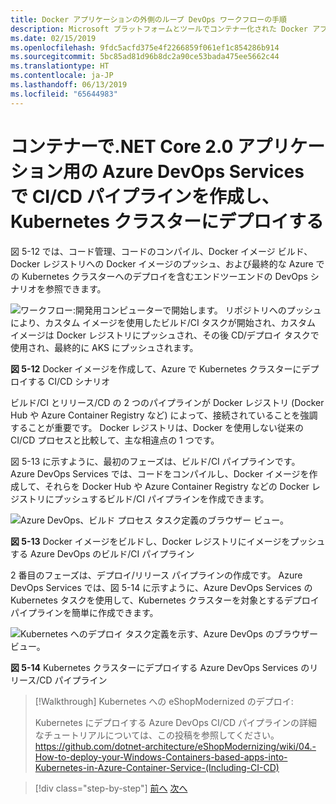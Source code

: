 ```yaml
---
title: Docker アプリケーションの外側のループ DevOps ワークフローの手順
description: Microsoft プラットフォームとツールでコンテナー化された Docker アプリケーションのライフサイクル
ms.date: 02/15/2019
ms.openlocfilehash: 9fdc5acfd375e4f2266859f061ef1c854286b914
ms.sourcegitcommit: 5bc85ad81d96b8dc2a90ce53bada475ee5662c44
ms.translationtype: HT
ms.contentlocale: ja-JP
ms.lasthandoff: 06/13/2019
ms.locfileid: "65644983"
---
```

# <a name="creating-cicd-pipelines-in-azure-devops-services-for-a-net-core-20-application-on-containers-and-deploying-to-a-kubernetes-cluster"></a>コンテナーで.NET Core 2.0 アプリケーション用の Azure DevOps Services で CI/CD パイプラインを作成し、Kubernetes クラスターにデプロイする

図 5-12 では、コード管理、コードのコンパイル、Docker イメージ ビルド、Docker レジストリへの Docker イメージのプッシュ、および最終的な Azure での Kubernetes クラスターへのデプロイを含むエンドツーエンドの DevOps シナリオを参照できます。

![ワークフロー:開発用コンピューターで開始します。 リポジトリへのプッシュにより、カスタム イメージを使用したビルド/CI タスクが開始され、カスタム イメージは Docker レジストリにプッシュされ、その後 CD/デプロイ タスクで使用され、最終的に AKS にプッシュされます。](media/docker-workflow-ci-cd-aks.png)

**図 5-12** Docker イメージを作成して、Azure で Kubernetes クラスターにデプロイする CI/CD シナリオ

ビルド/CI とリリース/CD の 2 つのパイプラインが Docker レジストリ (Docker Hub や Azure Container Registry など) によって、接続されていることを強調することが重要です。 Docker レジストリは、Docker を使用しない従来の CI/CD プロセスと比較して、主な相違点の 1 つです。

図 5-13 に示すように、最初のフェーズは、ビルド/CI パイプラインです。 Azure DevOps Services では、コードをコンパイルし、Docker イメージを作成して、それらを Docker Hub や Azure Container Registry などの Docker レジストリにプッシュするビルド/CI パイプラインを作成できます。

![Azure DevOps、ビルド プロセス タスク定義のブラウザー ビュー。](media/build-ci-pipeline-azure-devops-push-to-docker-registry.png)

**図 5-13** Docker イメージをビルドし、Docker レジストリにイメージをプッシュする Azure DevOps のビルド/CI パイプライン

2 番目のフェーズは、デプロイ/リリース パイプラインの作成です。 Azure DevOps Services では、図 5-14 に示すように、Azure DevOps Services の Kubernetes タスクを使用して、Kubernetes クラスターを対象とするデプロイ パイプラインを簡単に作成できます。

![Kubernetes へのデプロイ タスク定義を示す、Azure DevOps のブラウザー ビュー。](media/release-cd-pipeline-azure-devops-deploy-to-kubernetes.png)

**図 5-14** Kubernetes クラスターにデプロイする Azure DevOps Services のリリース/CD パイプライン

> [!Walkthrough] Kubernetes への eShopModernized のデプロイ:
>
> Kubernetes にデプロイする Azure DevOps CI/CD パイプラインの詳細なチュートリアルについては、この投稿を参照してください。\
><https://github.com/dotnet-architecture/eShopModernizing/wiki/04.-How-to-deploy-your-Windows-Containers-based-apps-into-Kubernetes-in-Azure-Container-Service-(Including-CI-CD)>

>[!div class="step-by-step"]
>[前へ](docker-application-outer-loop-devops-workflow.md)
>[次へ](../run-manage-monitor-docker-environments/index.md)

